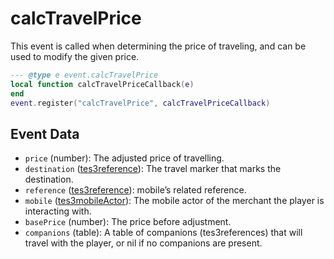 # calcTravelPrice

This event is called when determining the price of traveling, and can be used to modify the given price.

```lua
--- @type e event.calcTravelPrice
local function calcTravelPriceCallback(e)
end
event.register("calcTravelPrice", calcTravelPriceCallback)
```

## Event Data

* `price` (number): The adjusted price of travelling.
* `destination` ([tes3reference](../../types/tes3reference)): The travel marker that marks the destination.
* `reference` ([tes3reference](../../types/tes3reference)): mobile’s related reference.
* `mobile` ([tes3mobileActor](../../types/tes3mobileActor)): The mobile actor of the merchant the player is interacting with.
* `basePrice` (number): The price before adjustment.
* `companions` (table): A table of companions (tes3references) that will travel with the player, or nil if no companions are present.

